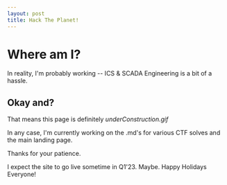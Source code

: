 ```yaml
---
layout: post
title: Hack The Planet!
---
```


# Where am I?
In reality, I'm probably working -- ICS & SCADA Engineering is a bit of a hassle. 


## Okay and?
That means this page is definitely *underConstruction.gif*


In any case, I'm currently working on the .md's for various CTF solves and the main landing page.


Thanks for your patience. 


I expect the site to go live sometime in Q1'23. Maybe. Happy Holidays Everyone!
